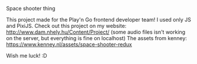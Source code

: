 Space shooter thing

This project made for the Play'n Go frontend developer team!
I used only JS and PixiJS.
Check out this project on my website: http://www.dam.nhely.hu/Content/Project/
(some audio files isn't working on the server, but everything is fine on localhost)
The assets from kenney: https://www.kenney.nl/assets/space-shooter-redux

Wish me luck! :D
